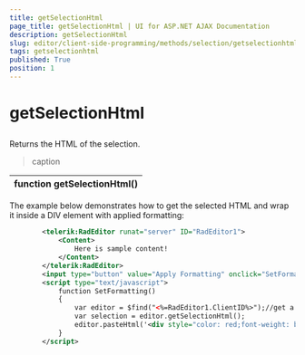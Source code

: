 ```yaml
---
title: getSelectionHtml
page_title: getSelectionHtml | UI for ASP.NET AJAX Documentation
description: getSelectionHtml
slug: editor/client-side-programming/methods/selection/getselectionhtml
tags: getselectionhtml
published: True
position: 1
---
```


# getSelectionHtml



## 

Returns the HTML of the selection.


>caption  

|  __function__  __getSelectionHtml()__  |
| ------ |

The example below demonstrates how to get the selected HTML and wrap it inside a DIV element with applied formatting:

````XML
	    <telerik:RadEditor runat="server" ID="RadEditor1">
	        <Content>        
	            Here is sample content!    
	        </Content>
	    </telerik:RadEditor>
	    <input type="button" value="Apply Formatting" onclick="SetFormatting()" />
	    <script type="text/javascript">
	        function SetFormatting()
	        {    
	            var editor = $find("<%=RadEditor1.ClientID%>");//get a reference to RadEditor client object    
	            var selection = editor.getSelectionHtml();
	            editor.pasteHtml('<div style="color: red;font-weight: bold;font-style: italic;">' + selection + '</div>');
	        }
	    </script>
````


